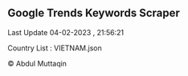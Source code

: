 

## Google Trends Keywords Scraper 
 
Last Update 04-02-2023 , 21:56:21

Country List :
VIETNAM.json



© Abdul Muttaqin 
